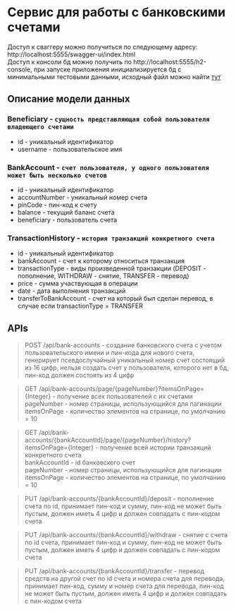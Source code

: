 # Сервис для работы с банковскими счетами

Доступ к сваггеру можно получиться по следующему адресу: http://localhost:5555/swagger-ui/index.html  
Доступ к консоли бд можно получить по http://localhost:5555/h2-console, 
при запуске приложения инициализируется бд с минимальными тестовыми данными, 
исходный файл можно найти [тут](src/main/resources/db/datainit/initdata.sql)

## Описание модели данных

### Beneficiary - `сущность представляющая собой пользователя владеющего счетами`  
- id - уникальный идентификатор  
- username - пользовательское имя  

### BankAccount - `счет пользователя, у одного пользователя может быть несколько счетов`  
- id - уникальный идентификатор
- accountNumber - уникальный номер счета
- pinCode - пин-код к счету
- balance - текущий баланс счета
- beneficiary - пользователь счета

### TransactionHistory - `история транзакций конкретного счета`
- id - уникальный идентификатор
- bankAccount - счет к которому относиться транзакция
- transactionType - виды произведенной транзакции (DEPOSIT - пополнение, WITHDRAW - снятие, TRANSFER - перевод)
- price - сумма участвующая в операции
- date - дата выполнения транзакций
- transferToBankAccount - счет на который был сделан перевод, в случае если transactionType = TRANSFER


## APIs

> POST /api/bank-accounts - создание банковского счета с учетом пользовательского имени и пин-кода для нового счета, 
> генерирует псевдослучайный уникальный номер счет состоящий из 16 цифр,
> нельзя создать счет у пользователя, которого нет в бд, пин-код должен состоять из 4 цифр

> GET /api/bank-accounts/page/{pageNumber}?itemsOnPage={Integer} - получение всех пользователей с их счетами  
> pageNumber - номер страницы, использующийся для пагинации  
> itemsOnPage - количество элементов на странице, по умолчанию = 10  

> GET /api/bank-accounts/{bankAccountId}/page/{pageNumber}/history?itemsOnPage={Integer} - 
> получение всей истории транзакций конкретного счета  
> bankAccountId - id банковского счет  
> pageNumber - номер страницы, использующийся для пагинации  
> itemsOnPage - количество элементов на странице, по умолчанию = 10  

> PUT /api/bank-accounts/{bankAccountId}/deposit - пополнение счета по id, принимает пин-код и сумму, 
> пин-код не может быть пустым, должен иметь 4 цифр и должен совпадать с пин-кодом счета

> PUT /api/bank-accounts/{bankAccountId}/withdraw - снятие с счета по id счета, принимает пин-код и сумму,
> пин-код не может быть пустым, должен иметь 4 цифр и должен совпадать с пин-кодом счета

> PUT /api/bank-accounts/{bankAccountId}/transfer - перевод средств на другой счет по id счета и номера счета для перевода, 
> принимает пин-код, сумму и номер счета для перевода, пин-код не может быть пустым, должен иметь 4 цифр и должен совпадать с пин-кодом счета
